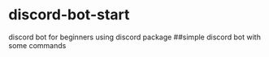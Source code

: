 # discord-bot-start
discord bot for beginners using discord package
##simple discord bot with some commands
